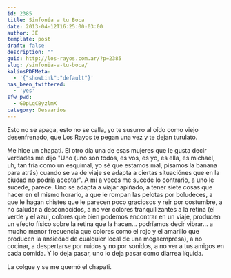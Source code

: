 ```yaml
---
id: 2385
title: Sinfonía a tu Boca
date: 2013-04-12T16:25:00-03:00
author: JE
template: post
draft: false
description: ""
guid: http://los-rayos.com.ar/?p=2385
slug: /sinfonia-a-tu-boca/
kalinsPDFMeta:
  - '{"showLink":"default"}'
has_been_twittered:
  - 'yes'
sfw_pwd:
  - G0pLqCByzlmX
category: Desvaríos
---
```

Esto no se apaga, esto no se calla, yo te susurro al oído como viejo desenfrenado, que Los Rayos te pegan una vez y te dejan turulato.

Me hice un chapati. El otro día una de esas mujeres que le gusta decir verdades me dijo "Uno (uno son todos, es vos, es yo, es ella, es michael, uh, tan fría como un esquimal, yo sé que estamos mal, pisamos la banana para atrás) cuando se va de viaje se adapta a ciertas situaciónes que en la ciudad no podría aceptar". A mí a veces me sucede lo contrario, a uno le sucede, parece. Uno se adapta a viajar apiñado, a tener siete cosas que hacer en el mismo horario, a que le rompan las pelotas por boludeces, a que le hagan chistes que le parecen poco graciosos y reir por costumbre, a no saludar a desconocidos, a no ver colores tranquilizantes a la retina (el verde y el azul, colores que bien podemos encontrar en un viaje, producen un efecto físico sobre la retina que la hacen... podríamos decir vibrar... a mucho menor frecuencia que colores como el rojo y el amarillo que producen la ansiedad de cualquier local de una megaempresa), a no cocinar, a despertarse por ruidos y no por sonidos, a no ver a tus amigos en cada comida. Y lo deja pasar, uno lo deja pasar como diarrea líquida.

La colgue y se me quemó el chapati.